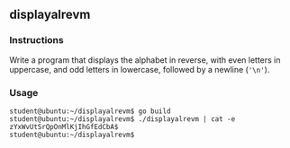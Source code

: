 ## displayalrevm

### Instructions

Write a program that displays the alphabet in reverse, with even letters in uppercase, and odd letters in lowercase, followed by a newline (`'\n'`).

### Usage

```console
student@ubuntu:~/displayalrevm$ go build
student@ubuntu:~/displayalrevm$ ./displayalrevm | cat -e
zYxWvUtSrQpOnMlKjIhGfEdCbA$
student@ubuntu:~/displayalrevm$
```
